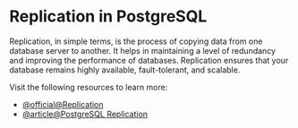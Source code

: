 # Replication in PostgreSQL

Replication, in simple terms, is the process of copying data from one database server to another. It helps in maintaining a level of redundancy and improving the performance of databases. Replication ensures that your database remains highly available, fault-tolerant, and scalable.

Visit the following resources to learn more:

- [@official@Replication](https://www.postgresql.org/docs/current/runtime-config-replication.html)
- [@article@PostgreSQL Replication](https://kinsta.com/blog/postgresql-replication/)